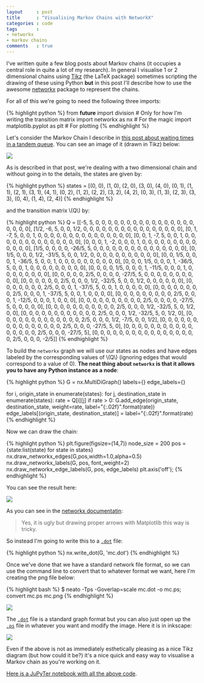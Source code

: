 ```yaml
---
layout     : post
title      : "Visualising Markov Chains with NetworkX"
categories : code
tags       :
- networkx
- markov chains
comments   : true
---
```


I've written quite a few blog posts about Markov chains (it occupies a central
role in quite a lot of my research). In general I visualise 1 or 2 dimensional
chains using [Tikz](http://www.texample.net/tikz/) (the LaTeX package) sometimes
scripting the drawing of these using Python **but** in this post I'll describe
how to use the awesome [networkx](https://networkx.github.io/) package to
represent the chains.

For all of this we're going to need the following three imports:

{% highlight python %}
from __future__ import division  # Only for how I'm writing the transition matrix
import networkx as nx  # For the magic
import matplotlib.pyplot as plt  # For plotting
{% endhighlight %}

Let's consider the Markov Chain I describe in [this post about waiting times in
a tandem
queue](http://vknight.org/unpeudemath/code/2014/09/19/the-expected-waiting-time-in-a-tandem-queue-with-blocking-using-sage/). You can see an image of it (drawn in Tikz) below:

![]({{site.baseurl}}/assets/images/small_chain.png)

As is described in that post, we're dealing with a two dimensional chain and
without going in to the details, the states are given by:

{% highlight python %}
states = [(0, 0),
          (1, 0),
          (2, 0),
          (3, 0),
          (4, 0),
          (0, 1),
          (1, 1),
          (2, 1),
          (3, 1),
          (4, 1),
          (0, 2),
          (1, 2),
          (2, 2),
          (3, 2),
          (4, 2),
          (0, 3),
          (1, 3),
          (2, 3),
          (3, 3),
          (0, 4),
          (1, 4),
          (2, 4)]
{% endhighlight %}

and the transition matrix \\(Q\\) by:

{% highlight python %}
Q = [[-5, 5, 0, 0, 0, 0, 0, 0, 0, 0, 0, 0, 0, 0, 0, 0, 0, 0, 0, 0, 0, 0],
     [1/2, -6, 5, 0, 0, 1/2, 0, 0, 0, 0, 0, 0, 0, 0, 0, 0, 0, 0, 0, 0, 0, 0],
     [0, 1, -7, 5, 0, 0, 1, 0, 0, 0, 0, 0, 0, 0, 0, 0, 0, 0, 0, 0, 0, 0],
     [0, 0, 1, -7, 5, 0, 0, 1, 0, 0, 0, 0, 0, 0, 0, 0, 0, 0, 0, 0, 0, 0],
     [0, 0, 0, 1, -2, 0, 0, 0, 1, 0, 0, 0, 0, 0, 0, 0, 0, 0, 0, 0, 0, 0],
     [1/5, 0, 0, 0, 0, -26/5, 5, 0, 0, 0, 0, 0, 0, 0, 0, 0, 0, 0, 0, 0, 0, 0],
     [0, 1/5, 0, 0, 0, 1/2, -31/5, 5, 0, 0, 1/2, 0, 0, 0, 0, 0, 0, 0, 0, 0, 0, 0],
     [0, 0, 1/5, 0, 0, 0, 1, -36/5, 5, 0, 0, 1, 0, 0, 0, 0, 0, 0, 0, 0, 0, 0],
     [0, 0, 0, 1/5, 0, 0, 0, 1, -36/5, 5, 0, 0, 1, 0, 0, 0, 0, 0, 0, 0, 0, 0],
     [0, 0, 0, 0, 1/5, 0, 0, 0, 1, -11/5, 0, 0, 0, 1, 0, 0, 0, 0, 0, 0, 0, 0],
     [0, 0, 0, 0, 0, 2/5, 0, 0, 0, 0, -27/5, 5, 0, 0, 0, 0, 0, 0, 0, 0, 0, 0],
     [0, 0, 0, 0, 0, 0, 2/5, 0, 0, 0, 1/2, -32/5, 5, 0, 0, 1/2, 0, 0, 0, 0, 0, 0],
     [0, 0, 0, 0, 0, 0, 0, 2/5, 0, 0, 0, 1, -37/5, 5, 0, 0, 1, 0, 0, 0, 0, 0],
     [0, 0, 0, 0, 0, 0, 0, 0, 2/5, 0, 0, 0, 1, -37/5, 5, 0, 0, 1, 0, 0, 0, 0],
     [0, 0, 0, 0, 0, 0, 0, 0, 0, 2/5, 0, 0, 0, 1, -12/5, 0, 0, 0, 1, 0, 0, 0],
     [0, 0, 0, 0, 0, 0, 0, 0, 0, 0, 2/5, 0, 0, 0, 0, -27/5, 5, 0, 0, 0, 0, 0],
     [0, 0, 0, 0, 0, 0, 0, 0, 0, 0, 0, 2/5, 0, 0, 0, 1/2, -32/5, 5, 0, 1/2, 0, 0],
     [0, 0, 0, 0, 0, 0, 0, 0, 0, 0, 0, 0, 2/5, 0, 0, 0, 1/2, -32/5, 5, 0, 1/2, 0],
     [0, 0, 0, 0, 0, 0, 0, 0, 0, 0, 0, 0, 0, 2/5, 0, 0, 0, 1/2, -7/5, 0, 0, 1/2],
     [0, 0, 0, 0, 0, 0, 0, 0, 0, 0, 0, 0, 0, 0, 0, 2/5, 0, 0, 0, -27/5, 5, 0],
     [0, 0, 0, 0, 0, 0, 0, 0, 0, 0, 0, 0, 0, 0, 0, 0, 2/5, 0, 0, 0, -27/5, 5],
     [0, 0, 0, 0, 0, 0, 0, 0, 0, 0, 0, 0, 0, 0, 0, 0, 0, 2/5, 0, 0, 0, -2/5]]
{% endhighlight %}

To build the `networkx` graph we will use our states as nodes and have edges
labeled by the corresponding values of \\(Q\\) (ignoring edges that would
correspond to a value of 0). **The neat thing about `networkx` is that it
allows you to have any Python instance as a node**:

{% highlight python %}
G = nx.MultiDiGraph()
labels={}
edge_labels={}

for i, origin_state in enumerate(states):
    for j, destination_state in enumerate(states):
        rate = Q[i][j]
        if rate > 0:
            G.add_edge(origin_state,
                       destination_state,
                       weight=rate,
                       label="{:.02f}".format(rate))
            edge_labels[(origin_state, destination_state)] = label="{:.02f}".format(rate)
{% endhighlight %}

Now we can draw the chain:

{% highlight python %}
plt.figure(figsize=(14,7))
node_size = 200
pos = {state:list(state) for state in states}
nx.draw_networkx_edges(G,pos,width=1.0,alpha=0.5)
nx.draw_networkx_labels(G, pos, font_weight=2)
nx.draw_networkx_edge_labels(G, pos, edge_labels)
plt.axis('off');
{% endhighlight %}

You can see the result here:

![]({{site.baseurl}}/assets/images/mc-matplotlib.svg)

As you can see in the [networkx documentatin](https://networkx.github.io/documentation/latest/reference/generated/networkx.drawing.nx_pylab.draw_networkx_edges.html):

> Yes, it is ugly but drawing proper arrows with Matplotlib this way is tricky.

So instead I'm going to write this to a
[`.dot`]({{site.baseurl}}/assets/images/mc.dot) file:

{% highlight python %}
nx.write_dot(G, 'mc.dot')
{% endhighlight %}

Once we've done that we have a standard network file format, so we can use the
command line to convert that to whatever format we want, here I'm creating the
png file below:

{% highlight bash %}
$ neato -Tps -Goverlap=scale mc.dot -o mc.ps; convert mc.ps mc.png
{% endhighlight %}

![]({{site.baseurl}}/assets/images/mc.png)

The [`.dot`]({{site.baseurl}}/assets/images/mc.dot) file is a standard graph
format but you can also just open up the
[`.ps`]({{site.baseurl}}/assets/images/mc.ps) file in whatever you want and
modify the image. Here it is in inkscape:

![]({{site.baseurl}}/assets/images/mc_in_inkscape.png)

Even if the above is not as immediately esthetically pleasing as a nice Tikz
diagram (but how could it be?) it's a nice quick and easy way to visualise a
Markov chain as you're working on it.

[Here is a JuPyTer notebook with all the above
code](https://github.com/drvinceknight/unpeudemath/blob/gh-pages/assets/code/Visualising%20Markov%20Chains.ipynb).
